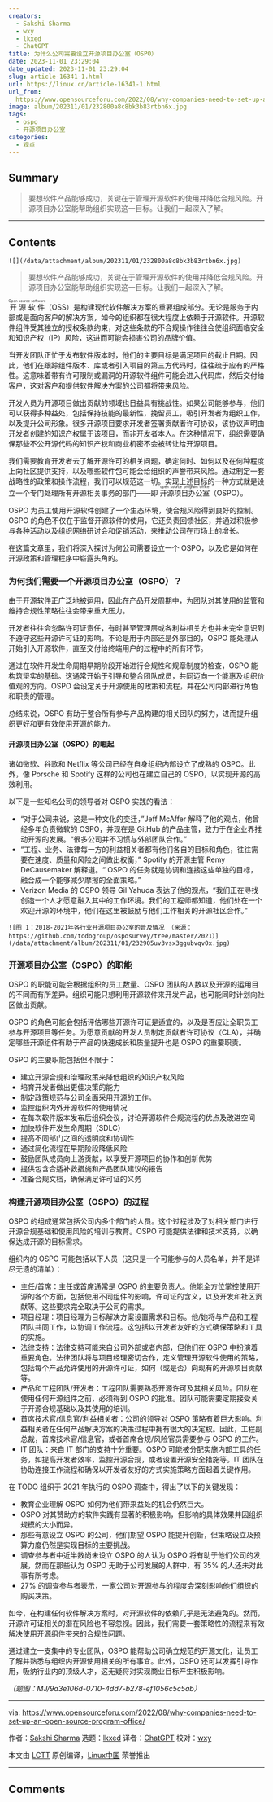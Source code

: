 ```yaml
---
creators:
  - Sakshi Sharma
  - wxy
  - lkxed
  - ChatGPT
title: 为什么公司需要设立开源项目办公室（OSPO）
date: 2023-11-01 23:29:04
date_updated: 2023-11-01 23:29:04
slug: article-16341-1.html
url: https://linux.cn/article-16341-1.html
url_from: 
  https://www.opensourceforu.com/2022/08/why-companies-need-to-set-up-an-open-source-program-office/
image: album/202311/01/232800a8c8bk3b83rtbn6x.jpg
tags:
  - ospo
  - 开源项目办公室
categories:
  - 观点
---
```


## Summary

> 要想软件产品能够成功，关键在于管理开源软件的使用并降低合规风险。开源项目办公室能帮助组织实现这一目标。让我们一起深入了解。

***

<!-- more -->

## Contents

`![](/data/attachment/album/202311/01/232800a8c8bk3b83rtbn6x.jpg)`

> 
> 要想软件产品能够成功，关键在于管理开源软件的使用并降低合规风险。开源项目办公室能帮助组织实现这一目标。让我们一起深入了解。
> 
> 
> 

<ruby> 开源软件 <rt>  Open source software </rt></ruby>（OSS）是构建现代软件解决方案的重要组成部分。无论是服务于内部或是面向客户的解决方案，如今的组织都在很大程度上依赖于开源软件。开源软件组件受其独立的授权条款约束，对这些条款的不合规操作往往会使组织面临安全和知识产权（IP）风险，这进而可能会损害公司的品牌价值。

当开发团队正忙于发布软件版本时，他们的主要目标是满足项目的截止日期。因此，他们在跟踪组件版本、库或者引入项目的第三方代码时，往往疏于应有的严格性。这意味着带有许可限制或漏洞的开源软件组件可能会进入代码库，然后交付给客户，这对客户和提供软件解决方案的公司都将带来风险。

开发人员为开源项目做出贡献的领域也日益具有挑战性。如果公司能够参与，他们可以获得多种益处，包括保持技能的最新性，挽留员工，吸引开发者为组织工作，以及提升公司形象。很多开源项目要求开发者签署贡献者许可协议，该协议声明由开发者创建的知识产权属于该项目，而非开发者本人。在这种情况下，组织需要确保那些不公开源代码的知识产权和商业机密不会被转让给开源项目。

我们需要教育开发者去了解开源许可的相关问题，确定何时、如何以及在何种程度上向社区提供支持，以及哪些软件包可能会给组织的声誉带来风险。通过制定一套战略性的政策和操作流程，我们可以规范这一切。实现上述目标的一种方式就是设立一个专门处理所有开源相关事务的部门——即 <ruby> 开源项目办公室 <rt>  open source program office </rt></ruby>（OSPO）。

OSPO 为员工使用开源软件创建了一个生态环境，使合规风险得到良好的控制。OSPO 的角色不仅在于监督开源软件的使用，它还负责回馈社区，并通过积极参与各种活动以及组织网络研讨会和促销活动，来推动公司在市场上的增长。

在这篇文章里，我们将深入探讨为何公司需要设立一个 OSPO，以及它是如何在开源政策和管理程序中崭露头角的。

### 为何我们需要一个开源项目办公室（OSPO）？

由于开源软件正广泛地被运用，因此在产品开发周期中，为团队对其使用的监管和维持合规性策略往往会带来重大压力。

开发者往往会忽略许可证责任，有时甚至管理层或各利益相关方也并未完全意识到不遵守这些开源许可证的影响。不论是用于内部还是外部目的，OSPO 能处理从开始引入开源软件，直至交付给终端用户的过程中的所有环节。

通过在软件开发生命周期早期阶段开始进行合规性和规章制度的检查，OSPO 能构筑坚实的基础。这通常开始于引导和整合团队成员，共同迈向一个能惠及组织价值观的方向。OSPO 会设定关于开源使用的政策和流程，并在公司内部进行角色和职责的管理。

总结来说，OSPO 有助于整合所有参与产品构建的相关团队的努力，进而提升组织更好和更有效使用开源的能力。

#### 开源项目办公室（OSPO）的崛起

诸如微软、谷歌和 Netflix 等公司已经在自身组织内部设立了成熟的 OSPO。此外，像 Porsche 和 Spotify 这样的公司也在建立自己的 OSPO，以实现开源的高效利用。

以下是一些知名公司的领导者对 OSPO 实践的看法：

* “对于公司来说，这是一种文化的变迁，”Jeff McAffer 解释了他的观点，他曾经多年负责微软的 OSPO，并现在是 GitHub 的产品主管，致力于在企业界推动开源的发展。“很多公司并不习惯与外部团队合作。”
* “工程、业务、法律每一方的利益相关者都有他们各自的目标和角色，往往需要在速度、质量和风险之间做出权衡，” Spotify 的开源主管 Remy DeCausemaker 解释道。“ OSPO 的任务就是协调和连接这些单独的目标，融合成一个能够减少摩擦的全面策略。”
* Verizon Media 的 OSPO 领导 Gil Yahuda 表达了他的观点，“我们正在寻找创造一个人才愿意融入其中的工作环境。我们的工程师都知道，他们处在一个欢迎开源的环境中，他们在这里被鼓励与他们工作相关的开源社区合作。”

`![图 1：2018-2021年各行业开源项目办公室的普及情况 （来源：https://github.com/todogroup/osposurvey/tree/master/2021）](/data/attachment/album/202311/01/232905uv3vsx3ggubvqv0x.jpg)`

### 开源项目办公室（OSPO）的职能

OSPO 的职能可能会根据组织的员工数量、OSPO 团队的人数以及开源的运用目的不同而有所差异。组织可能只想利用开源软件来开发产品，也可能同时计划向社区做出贡献。

OSPO 的角色可能会包括评估哪些开源许可证是适宜的，以及是否应让全职员工参与开源项目等任务。为愿意贡献的开发人员制定贡献者许可协议（CLA），并确定哪些开源组件有助于产品的快速成长和质量提升也是 OSPO 的重要职责。

OSPO 的主要职能包括但不限于：

* 建立开源合规和治理政策来降低组织的知识产权风险
* 培育开发者做出更佳决策的能力
* 制定政策规范与公司全面采用开源的工作。
* 监控组织内外开源软件的使用情况
* 在每次软件版本发布后组织会议，讨论开源软件合规流程的优点及改进空间
* 加快软件开发生命周期（SDLC）
* 提高不同部门之间的透明度和协调性
* 通过简化流程在早期阶段降低风险
* 鼓励团队成员向上游贡献，以享受开源项目的协作和创新优势
* 提供包含合适补救措施和产品团队建议的报告
* 准备合规文档，确保满足许可证的义务

### 构建开源项目办公室（OSPO）的过程

OSPO 的组成通常包括公司内多个部门的人员。这个过程涉及了对相关部门进行开源合规基础和使用风险的培训与教育。OSPO 可能提供法律和技术支持，以确保达成开源的目标需求。

组织内的 OSPO 可能包括以下人员（这只是一个可能参与的人员名单，并不是详尽无遗的清单）：

* 主任/首席：主任或首席通常是 OSPO 的主要负责人。他能全方位掌控使用开源的各个方面，包括使用不同组件的影响，许可证的含义，以及开发和社区贡献等。这些要求完全取决于公司的需求。
* 项目经理：项目经理为目标解决方案设置需求和目标。他/她将与产品和工程团队共同工作，以协调工作流程。这包括以开发者友好的方式确保策略和工具的实施。
* 法律支持：法律支持可能来自公司外部或者内部，但他们在 OSPO 中扮演着重要角色。法律团队将与项目经理密切合作，定义管理开源软件使用的策略，包括每个产品允许使用的开源许可证，如何（或是否）向现有的开源项目贡献等。
* 产品和工程团队/开发者：工程团队需要熟悉开源许可及其相关风险。团队在使用任何开源组件之前，必须得到 OSPO 的批准。团队可能需要定期接受关于开源合规基础以及其使用的培训。
* 首席技术官/信息官/利益相关者：公司的领导对 OSPO 策略有着巨大影响。利益相关者在任何产品解决方案的决策过程中拥有很大的决定权。因此，工程副总裁，首席技术官/信息官，或者首席合规/风险官员需要参与 OSPO 的工作。
* IT 团队：来自 IT 部门的支持十分重要。OSPO 可能被分配实施内部工具的任务，如提高开发者效率，监控开源合规，或者设置开源安全措施等。IT 团队在协助连接工作流程和确保以开发者友好的方式实施策略方面起着关键作用。

在 TODO 组织于 2021 年执行的 OSPO 调查中，得出了以下的关键发现：

* 教育企业理解 OSPO 如何为他们带来益处的机会仍然巨大。
* OSPO 对其赞助方的软件实践有显著的积极影响，但影响的具体效果并因组织规模的大小而异。
* 那些有意设立 OSPO 的公司，他们期望 OSPO 能提升创新，但策略设立及预算力度仍然是实现目标的主要挑战。
* 调查参与者中近半数尚未设立 OSPO 的人认为 OSPO 将有助于他们公司的发展，然而在那些认为 OSPO 无助于公司发展的人群中，有 35% 的人还未对此事有所考虑。
* 27% 的调查参与者表示，一家公司对开源参与的程度会深刻影响他们组织的购买决策。

如今，在构建任何软件解决方案时，对开源软件的依赖几乎是无法避免的。然而，开源许可证相关的潜在风险也不容忽视。因此，我们需要一套策略性的流程来有效解决使用开源组件带来的合规性问题。

通过建立一支集中的专业团队，OSPO 能帮助公司确立规范的开源文化，让员工了解并熟悉与组织内开源使用相关的所有事宜。此外，OSPO 还可以发挥引导作用，吸纳行业内的顶级人才，这无疑将对实现商业目标产生积极影响。

*（题图：MJ/9a3e106d-0710-4dd7-b278-ef1056c5c5ab）*

---

via: <https://www.opensourceforu.com/2022/08/why-companies-need-to-set-up-an-open-source-program-office/>

作者：[Sakshi Sharma](https://www.opensourceforu.com/author/sakshi-sharma/) 选题：[lkxed](https://github.com/lkxed) 译者：[ChatGPT](https://linux.cn/lctt/ChatGPT) 校对：[wxy](https://github.com/wxy)

本文由 [LCTT](https://github.com/LCTT/TranslateProject) 原创编译，[Linux中国](https://linux.cn/) 荣誉推出

***

## Comments
